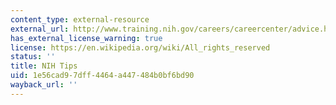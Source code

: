 ```yaml
---
content_type: external-resource
external_url: http://www.training.nih.gov/careers/careercenter/advice.html
has_external_license_warning: true
license: https://en.wikipedia.org/wiki/All_rights_reserved
status: ''
title: NIH Tips
uid: 1e56cad9-7dff-4464-a447-484b0bf6bd90
wayback_url: ''
---
```

